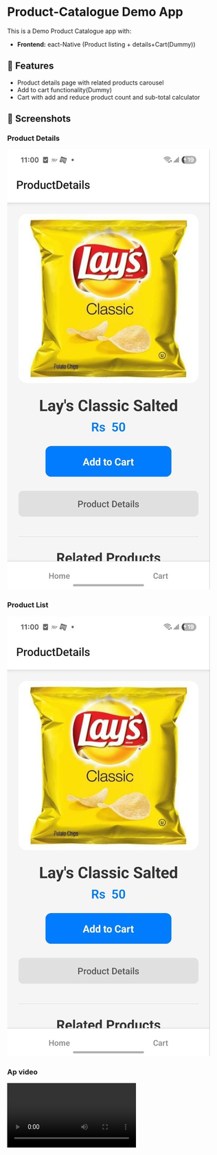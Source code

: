 # Product-Catalogue Demo App

This is a Demo Product Catalogue app with:

- **Frontend:** eact-Native (Product listing + details+Cart(Dummy))

## 🚀 Features
- Product details page with related products carousel
- Add to cart functionality(Dummy)
- Cart with add and reduce product count and sub-total calculator

## 📸 Screenshots
### Product Details
![Product Detils](./screenshots/product_detail1.jpg)

### Product List
![Product List](./screenshots/product_detail1.jpg)

### Ap video
![Video](./screenshots/video.mp4)
